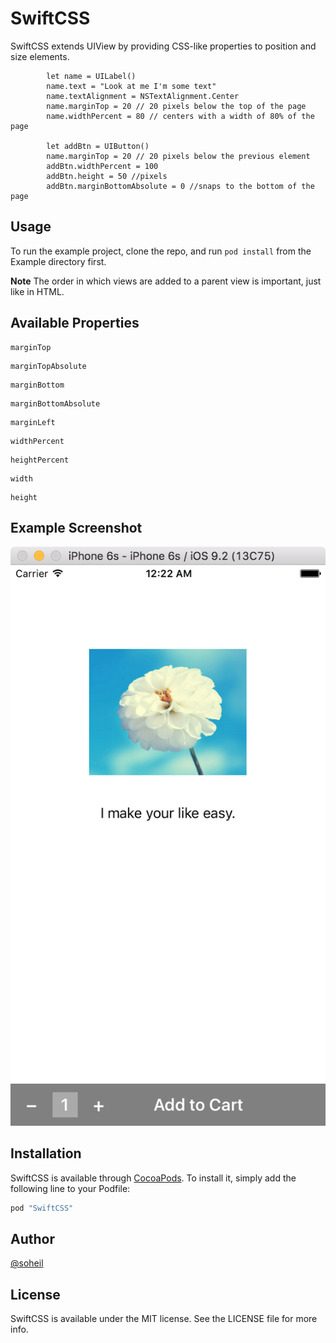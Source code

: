 # SwiftCSS

SwiftCSS extends UIView by providing CSS-like properties to position and size elements.
```
        let name = UILabel()
        name.text = "Look at me I'm some text"
        name.textAlignment = NSTextAlignment.Center
        name.marginTop = 20 // 20 pixels below the top of the page
        name.widthPercent = 80 // centers with a width of 80% of the page

        let addBtn = UIButton()
        name.marginTop = 20 // 20 pixels below the previous element
        addBtn.widthPercent = 100
        addBtn.height = 50 //pixels
        addBtn.marginBottomAbsolute = 0 //snaps to the bottom of the page
```

## Usage

To run the example project, clone the repo, and run `pod install` from the Example directory first.

**Note** The order in which views are added to a parent view is important, just like in HTML.

## Available Properties

```
marginTop
```
```
marginTopAbsolute
```
```
marginBottom
```
```
marginBottomAbsolute
```
```
marginLeft
```
```
widthPercent
```
```
heightPercent
```
```
width
```
```
height
```


## Example Screenshot
![screenshot](screenshot.png)


## Installation

SwiftCSS is available through [CocoaPods](http://cocoapods.org). To install
it, simply add the following line to your Podfile:

```ruby
pod "SwiftCSS"
```

## Author

[@soheil](https://twitter.com/soheil)

## License

SwiftCSS is available under the MIT license. See the LICENSE file for more info.
